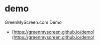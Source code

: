 # demo
GreenMyScreen.com Demo

* [https://greenmyscreen.github.io/demo](https://greenmyscreen.github.io/demo)
